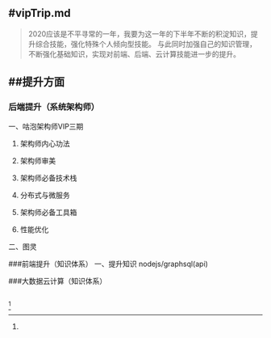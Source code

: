 #vipTrip.md
---
> 2020应该是不平寻常的一年，我要为这一年的下半年不断的积淀知识，提升综合技能，强化特殊个人倾向型技能。
> 与此同时加强自己的知识管理，不断强化基础知识，实现对前端、后端、云计算技能进一步的提升。



##提升方面
---
### 后端提升（系统架构师）
一、咕泡架构师VIP三期

1. 架构师内心功法

2. 架构师审美

3. 架构师必备技术栈

4. 分布式与微服务

5. 架构师必备工具箱

6. 性能优化


二、图灵 




###前端提升（知识体系）
一、提升知识
nodejs/graphsql(api)




###大数据云计算（知识体系）















##
[^1]

[^1]: